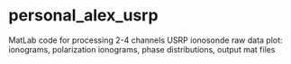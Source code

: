 # personal_alex_usrp
MatLab code for processing 2-4 channels USRP ionosonde raw data 
plot: ionograms, polarization ionograms, phase distributions, output mat files 

